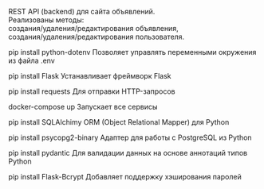 REST API (backend) для сайта объявлений.  
Реализованы методы:  
                   создания/удаления/редактирования объявления,  
                   создания/удаления/редактирования пользователя.   

pip install python-dotenv  Позволяет управлять переменными окружения из файла .env

pip install Flask  Устанавливает фреймворк Flask

pip install requests  Для отправки HTTP-запросов

docker-compose up  Запускает все сервисы

pip install SQLAlchimy  ORM (Object Relational Mapper) для Python

pip install psycopg2-binary  Адаптер для работы с PostgreSQL из Python

pip install pydantic  Для валидации данных на основе аннотаций типов Python

pip install Flask-Bcrypt  Добавляет поддержку хэширования паролей
